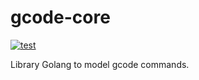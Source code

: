 # gcode-core

[![test](https://github.com/mauroalderete/gcode-core/actions/workflows/prod-test.yml/badge.svg)](https://github.com/mauroalderete/gcode-core/actions/workflows/prod-test.yml)

Library Golang to model gcode commands.
